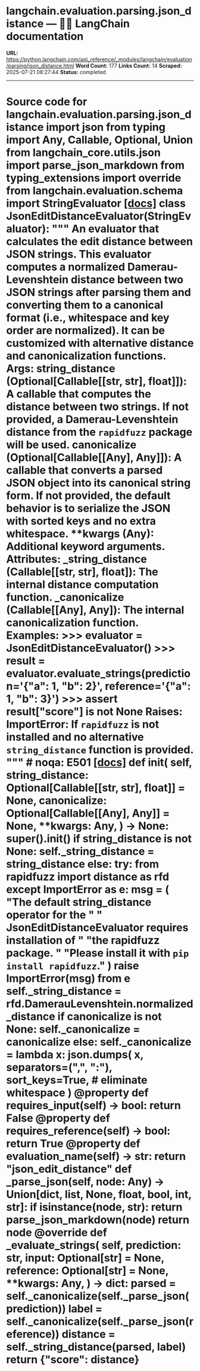 # langchain.evaluation.parsing.json_distance — 🦜🔗 LangChain  documentation

**URL:** https://python.langchain.com/api_reference/_modules/langchain/evaluation/parsing/json_distance.html
**Word Count:** 177
**Links Count:** 14
**Scraped:** 2025-07-21 08:27:44
**Status:** completed

---

# Source code for langchain.evaluation.parsing.json\_distance               import json     from typing import Any, Callable, Optional, Union          from langchain_core.utils.json import parse_json_markdown     from typing_extensions import override          from langchain.evaluation.schema import StringEvaluator                              [[docs]](https://python.langchain.com/api_reference/langchain/evaluation/langchain.evaluation.parsing.json_distance.JsonEditDistanceEvaluator.html#langchain.evaluation.parsing.json_distance.JsonEditDistanceEvaluator)     class JsonEditDistanceEvaluator(StringEvaluator):         """         An evaluator that calculates the edit distance between JSON strings.              This evaluator computes a normalized Damerau-Levenshtein distance between two JSON strings         after parsing them and converting them to a canonical format (i.e., whitespace and key order are normalized).         It can be customized with alternative distance and canonicalization functions.              Args:             string_distance (Optional[Callable[[str, str], float]]): A callable that computes the distance between two strings.                 If not provided, a Damerau-Levenshtein distance from the `rapidfuzz` package will be used.             canonicalize (Optional[Callable[[Any], Any]]): A callable that converts a parsed JSON object into its canonical string form.                 If not provided, the default behavior is to serialize the JSON with sorted keys and no extra whitespace.             **kwargs (Any): Additional keyword arguments.              Attributes:             _string_distance (Callable[[str, str], float]): The internal distance computation function.             _canonicalize (Callable[[Any], Any]): The internal canonicalization function.              Examples:             >>> evaluator = JsonEditDistanceEvaluator()             >>> result = evaluator.evaluate_strings(prediction='{"a": 1, "b": 2}', reference='{"a": 1, "b": 3}')             >>> assert result["score"] is not None              Raises:             ImportError: If `rapidfuzz` is not installed and no alternative `string_distance` function is provided.              """  # noqa: E501                         [[docs]](https://python.langchain.com/api_reference/langchain/evaluation/langchain.evaluation.parsing.json_distance.JsonEditDistanceEvaluator.html#langchain.evaluation.parsing.json_distance.JsonEditDistanceEvaluator.__init__)         def __init__(             self,             string_distance: Optional[Callable[[str, str], float]] = None,             canonicalize: Optional[Callable[[Any], Any]] = None,             **kwargs: Any,         ) -> None:             super().__init__()             if string_distance is not None:                 self._string_distance = string_distance             else:                 try:                     from rapidfuzz import distance as rfd                 except ImportError as e:                     msg = (                         "The default string_distance operator for the "                         " JsonEditDistanceEvaluator requires installation of "                         "the rapidfuzz package. "                         "Please install it with `pip install rapidfuzz`."                     )                     raise ImportError(msg) from e                 self._string_distance = rfd.DamerauLevenshtein.normalized_distance             if canonicalize is not None:                 self._canonicalize = canonicalize             else:                 self._canonicalize = lambda x: json.dumps(                     x,                     separators=(",", ":"),                     sort_keys=True,  # eliminate whitespace                 )                             @property         def requires_input(self) -> bool:             return False              @property         def requires_reference(self) -> bool:             return True              @property         def evaluation_name(self) -> str:             return "json_edit_distance"              def _parse_json(self, node: Any) -> Union[dict, list, None, float, bool, int, str]:             if isinstance(node, str):                 return parse_json_markdown(node)             return node              @override         def _evaluate_strings(             self,             prediction: str,             input: Optional[str] = None,             reference: Optional[str] = None,             **kwargs: Any,         ) -> dict:             parsed = self._canonicalize(self._parse_json(prediction))             label = self._canonicalize(self._parse_json(reference))             distance = self._string_distance(parsed, label)             return {"score": distance}